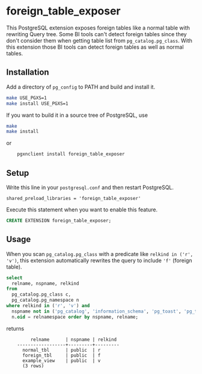 # foreign_table_exposer

This PostgreSQL extension exposes foreign tables like a normal table with rewriting Query tree. Some BI tools can't detect foreign tables since they don't consider them when getting table list from `pg_catalog.pg_class`. With this extension those BI tools can detect foreign tables as well as normal tables.

## Installation

Add a directory of `pg_config` to PATH and build and install it.

```sh
make USE_PGXS=1
make install USE_PGXS=1
```

If you want to build it in a source tree of PostgreSQL, use

```sh
make
make install
```

or

```bash
    pgxnclient install foreign_table_exposer
```

## Setup

Write this line in your `postgresql.conf` and then restart PostgreSQL.

```
shared_preload_libraries = 'foreign_table_exposer'
```

Execute this statement when you want to enable this feature.

```sql
CREATE EXTENSION foreign_table_exposer;
```

## Usage

When you scan `pg_catalog.pg_class` with a predicate like `relkind in ('r', 'v')`, this extension automatically rewrites the query to include `'f'` (foreign table).

```sql
select
  relname, nspname, relkind
from
  pg_catalog.pg_class c,
  pg_catalog.pg_namespace n
where relkind in ('r', 'v') and
  nspname not in ('pg_catalog', 'information_schema', 'pg_toast', 'pg_temp_1') and
  n.oid = relnamespace order by nspname, relname;
```

returns

```
         relname      | nspname | relkind
    ------------------+---------+---------
      normal_tbl      | public  | r
      foreign_tbl     | public  | f
      example_view    | public  | v
      (3 rows)

```
